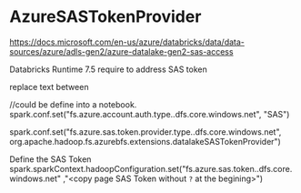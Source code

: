 # AzureSASTokenProvider


https://docs.microsoft.com/en-us/azure/databricks/data/data-sources/azure/adls-gen2/azure-datalake-gen2-sas-access

 Databricks Runtime 7.5 require to address SAS token

 replace text between <storageAccountName>

 //could be define into a notebook.
 spark.conf.set("fs.azure.account.auth.type.<storageAccountName>.dfs.core.windows.net", "SAS")

 spark.conf.set("fs.azure.sas.token.provider.type.<storageAccountName>.dfs.core.windows.net",
 org.apache.hadoop.fs.azurebfs.extensions.datalakeSASTokenProvider")

 Define the SAS Token
 spark.sparkContext.hadoopConfiguration.set("fs.azure.sas.token.<storageAccountName>.dfs.core.windows.net" ,"<copy page SAS Token without `?` at the begining>")
